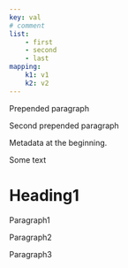 ```yaml
---
key: val
# comment
list:
    - first
    - second
    - last
mapping:
    k1: v1
    k2: v2
---
```


Prepended paragraph

Second prepended paragraph


Metadata at the beginning.

Some text

# Heading1

Paragraph1

Paragraph2

Paragraph3
